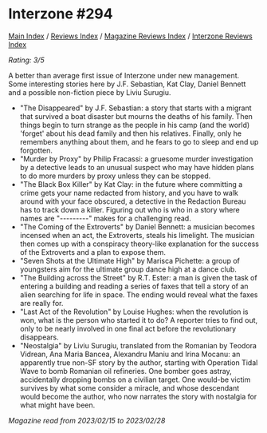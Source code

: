 # Interzone #294

[Main Index](../../../README.md) / [Reviews Index](../../README.md) / [Magazine Reviews Index](../README.md) / [Interzone Reviews Index](README.md)

*Rating: 3/5*

A better than average first issue of Interzone under new management. Some interesting stories here by J.F. Sebastian, Kat Clay, Daniel Bennett and a possible non-fiction piece by Liviu Surugiu.

- "The Disappeared" by J.F. Sebastian: a story that starts with a migrant that survived a boat disaster but mourns the deaths of his family. Then things begin to turn strange as the people in his camp (and the world) 'forget' about his dead family and then his relatives. Finally, only he remembers anything about them, and he fears to go to sleep and end up forgotten.
- "Murder by Proxy" by Philip Fracassi: a gruesome murder investigation by a detective leads to an unusual suspect who may have hidden plans to do more murders by proxy unless they can be stopped.
- "The Black Box Killer" by Kat Clay: in the future where committing a crime gets your name redacted from history, and you have to walk around with your face obscured, a detective in the Redaction Bureau has to track down a killer. Figuring out who is who in a story where names are "---------" makes for a challenging read.
- "The Coming of the Extroverts" by Daniel Bennett: a musician becomes incensed when an act, the Extroverts, steals his limelight. The musician then comes up with a conspiracy theory-like explanation for the success of the Extroverts and a plan to expose them.
- "Seven Shots at the Ultimate High" by Marisca Pichette: a group of youngsters aim for the ultimate group dance high at a dance club.
- "The Building across the Street" by R.T. Ester: a man is given the task of entering a building and reading a series of faxes that tell a story of an alien searching for life in space. The ending would reveal what the faxes are really for.
- "Last Act of the Revolution" by Louise Hughes: when the revolution is won, what is the person who started it to do? A reporter tries to find out, only to be nearly involved in one final act before the revolutionary disappears.
- "Neostalgia" by Liviu Surugiu, translated from the Romanian by Teodora Vidrean, Ana Maria Bancea, Alexandru Maniu and Irina Mocanu: an apparently true non-SF story by the author, starting with Operation Tidal Wave to bomb Romanian oil refineries. One bomber goes astray, accidentally dropping bombs on a civilian target. One would-be victim survives by what some consider a miracle, and whose descendant would become the author, who now narrates the story with nostalgia for what might have been.

*Magazine read from 2023/02/15 to 2023/02/28*
